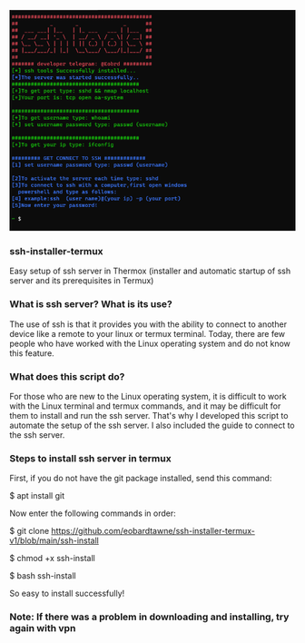 
![preview](preview.png "screenshot")



### ssh-installer-termux
Easy setup of ssh server in Thermox (installer and automatic startup of ssh server and its prerequisites in Termux)

### What is ssh server? What is its use?
The use of ssh is that it provides you with the ability to connect to another device like a remote to your linux or termux terminal.
Today, there are few people who have worked with the Linux operating system and do not know this feature.

### What does this script do?

For those who are new to the Linux operating system, it is difficult to work with the Linux terminal and termux commands, and it may be difficult for them to install and run the ssh server.
That's why I developed this script to automate the setup of the ssh server.
I also included the guide to connect to the ssh server.

### Steps to install ssh server in termux
First, if you do not have the git package installed, send this command:

$ apt install git 

Now enter the following commands in order:

$ git clone https://github.com/eobardtawne/ssh-installer-termux-v1/blob/main/ssh-install

$ chmod +x ssh-install

$ bash ssh-install

So easy to install successfully!
### Note: If there was a problem in downloading and installing, try again with vpn



